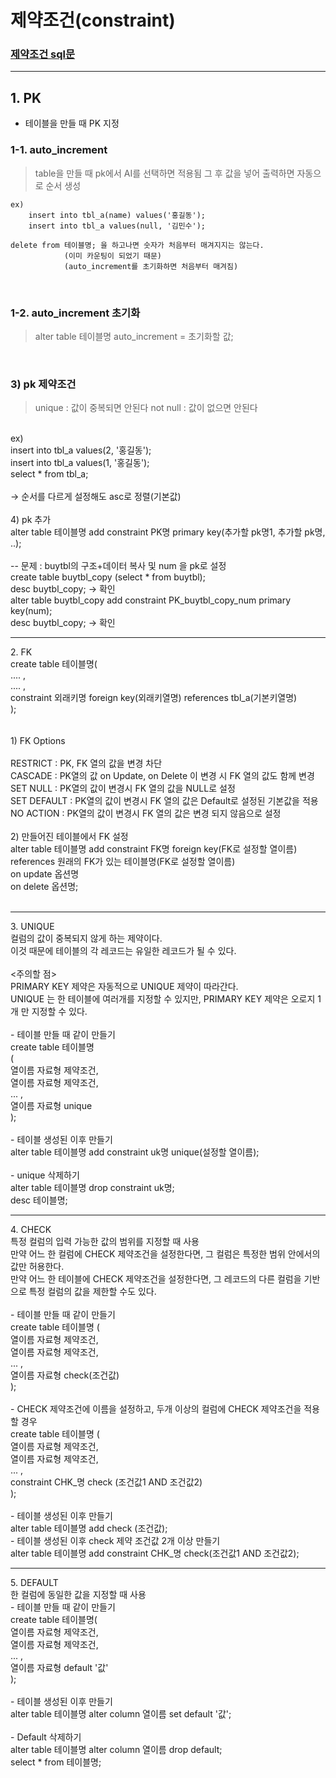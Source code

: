# 제약조건(constraint)
### [제약조건 sql문](https://github.com/jiyoung79/StudyFiles/blob/main/Database/sql%20files/04%20constraint.sql)

<hr>

## 1. PK<br>

* 테이블을 만들 때 PK 지정<br>

### 1-1. auto_increment<br>

> table을 만들 때 pk에서 AI를 선택하면 적용됨
> 그 후 값을 넣어 출력하면 자동으로 순서 생성

```
ex)
	insert into tbl_a(name) values('홍길동');
	insert into tbl_a values(null, '김민수');
```

```
delete from 테이블명; 을 하고나면 숫자가 처음부터 매겨지지는 않는다.
			(이미 카운팅이 되었기 때문)
			(auto_increment를 초기화하면 처음부터 매겨짐)
```

<br>

### 1-2. auto_increment 초기화<br>

>    alter table 테이블명 auto_increment = 초기화할 값;

<br>

### 3) pk 제약조건<br>

> unique : 값이 중복되면 안된다
> not null : 값이 없으면 안된다
<br>
ex)<br>
insert into tbl_a values(2, '홍길동');<br>
insert into tbl_a values(1, '홍길동');<br>
select * from tbl_a;<br>
<br>
-> 순서를 다르게 설정해도 asc로 정렬(기본값)<br>
<br>
4) pk 추가<br>
alter table 테이블명 add constraint PK명 primary key(추가할 pk명1, 추가할 pk명, ..);<br>
<br>
-- 문제 : buytbl의 구조+데이터 복사 및 num 을 pk로 설정<br>
create table buytbl_copy (select * from buytbl);<br>
desc buytbl_copy;	-> 확인<br>
alter table buytbl_copy add constraint PK_buytbl_copy_num primary key(num);<br>
desc buytbl_copy;	-> 확인<br>
<hr>
2. FK<br>
create table 테이블명(<br>
	.... ,<br>
	.... ,<br>
	constraint 외래키명 foreign key(외래키열명) references tbl_a(기본키열명)<br>
);<br>
<br>
<br>
1) FK Options<br>
<br>
RESTRICT	:	PK, FK 열의 값을 변경 차단<br>
CASCADE		:	PK열의 값 on Update, on Delete 이 변경 시 FK 열의 값도 함께 변경<br>
SET NULL	:	PK열의 값이 변경시 FK 열의 값을 NULL로 설정<br>
SET DEFAULT  	:	PK열의 값이 변경시 FK 열의 값은 Default로 설정된 기본값을 적용<br>
NO ACTION	:	PK열의 값이 변경시 FK 열의 값은 변경 되지 않음으로 설정<br>
<br>
2) 만들어진 테이블에서 FK 설정<br>
alter table 테이블명 add constraint FK명 foreign key(FK로 설정할 열이름) references 원래의 FK가 있는 테이블명(FK로 설정할 열이름)<br>
on update 옵션명<br>
on delete 옵션명;<br>
<br>
<hr>
3. UNIQUE<br>
컬럼의 값이 중복되지 않게 하는 제약이다.<br>
이것 때문에 테이블의 각 레코드는 유일한 레코드가 될 수 있다.<br>
<br>
<주의할 점><br>
PRIMARY KEY 제약은 자동적으로 UNIQUE 제약이 따라간다.<br>
UNIQUE 는 한 테이블에 여러개를 지정할 수 있지만, PRIMARY KEY 제약은 오로지 1개 만 지정할 수 있다.<br>
<br>
- 테이블 만들 때 같이 만들기<br>
create table 테이블명<br>
(<br>
    열이름 자료형 제약조건,<br>
    열이름 자료형 제약조건,<br>
        ... ,<br>
    열이름 자료형 unique<br>
);<br>
<br>
- 테이블 생성된 이후 만들기<br>
alter table 테이블명 add constraint uk명 unique(설정할 열이름);<br>
<br>
- unique 삭제하기<br>
alter table 테이블명 drop constraint uk명;<br>
desc 테이블명;<br>
<hr>
4. CHECK<br>
특정 컬럼의 입력 가능한 값의 범위를 지정할 때 사용<br>
만약 어느 한 컬럼에 CHECK 제약조건을 설정한다면, 그 컬럼은 특정한 범위 안에서의 값만 허용한다.<br>
만약 어느 한 테이블에 CHECK 제약조건을 설정한다면, 그 레코드의 다른 컬럼을 기반으로 특정 컬럼의 값을 제한할 수도 있다.<br>
<br>
- 테이블 만들 때 같이 만들기<br>
create table 테이블명 (<br>
    열이름 자료형 제약조건,<br>
    열이름 자료형 제약조건,<br>
        ... ,<br>
    열이름 자료형 check(조건값)<br>
);<br>
<br>
- CHECK 제약조건에 이름을 설정하고, 두개 이상의 컬럼에 CHECK 제약조건을 적용할 경우<br>
create table 테이블명 (<br>
    열이름 자료형 제약조건,<br>
    열이름 자료형 제약조건,<br>
        ... ,<br>
    constraint CHK_명 check (조건값1 AND 조건값2)<br>
);<br>
<br>
- 테이블 생성된 이후 만들기<br>
alter table 테이블명 add check (조건값);<br>
- 테이블 생성된 이후 check 제약 조건값 2개 이상 만들기<br>
alter table 테이블명 add constraint CHK_명 check(조건값1 AND 조건값2);<br>
<hr>
5. DEFAULT<br>
한 컬럼에 동일한 값을 지정할 때 사용 <br>
- 테이블 만들 때 같이 만들기<br>
create table 테이블명(<br>
    열이름 자료형 제약조건,<br>
    열이름 자료형 제약조건,<br>
        ... ,<br>
    열이름 자료형 default '값'<br>
);<br>
<br>
- 테이블 생성된 이후 만들기<br>
alter table 테이블명 alter column 열이름 set default '값';<br>
<br>
- Default 삭제하기<br>
alter table 테이블명 alter column 열이름 drop default;<br>
select * from 테이블명;<br>


